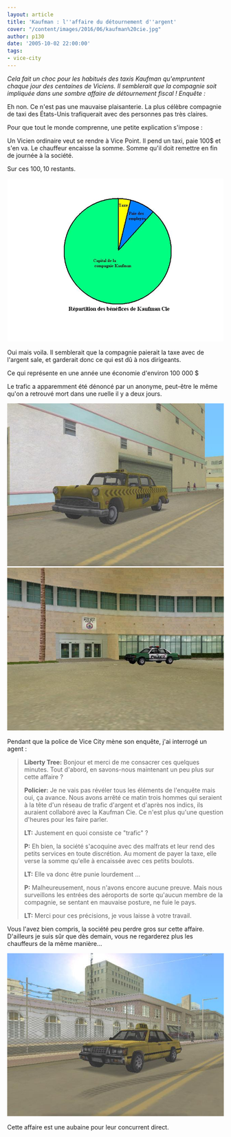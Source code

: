 ```yaml
---
layout: article
title: 'Kaufman : l''affaire du détournement d''argent'
cover: "/content/images/2016/06/kaufman%20cie.jpg"
author: p130
date: '2005-10-02 22:00:00'
tags:
- vice-city
---
```


_Cela fait un choc pour les habitués des taxis Kaufman qu'empruntent chaque jour des centaines de Viciens. Il semblerait que la compagnie soit impliquée dans une sombre affaire de détournement fiscal ! Enquête :_

Eh non. Ce n'est pas une mauvaise plaisanterie. La plus célèbre compagnie de taxi des États-Unis trafiquerait avec des personnes pas très claires.

Pour que tout le monde comprenne, une petite explication s'impose :

Un Vicien ordinaire veut se rendre à Vice Point. Il pend un taxi, paie 100$ et s'en va. Le chauffeur encaisse la somme. Somme qu'il doit remettre en fin de journée à la société.

Sur ces 100$, 10% servent à payer les employés et 5% servent à payer la taxe qui revient à l’État. La société garde les 85$ restants.

![](/content/images/2005/01/garphique.jpg)

Oui mais voila. Il semblerait que la compagnie paierait la taxe avec de l'argent sale, et garderait donc ce qui est dû à nos dirigeants.

Ce qui représente en une année une économie d'environ 100 000 $

Le trafic a apparemment été dénoncé par un anonyme, peut-être le même qu'on a retrouvé mort dans une ruelle il y a deux jours.

![](/content/images/2005/01/taxi%20kaufman.jpg)
![](/content/images/2005/01/police%20VC.jpg)

Pendant que la police de Vice City mène son enquête, j'ai interrogé un agent :

> **Liberty Tree:** Bonjour et merci de me consacrer ces quelques minutes. Tout d'abord, en savons-nous maintenant un peu plus sur cette affaire ?
> 
> **Policier:** Je ne vais pas révéler tous les éléments de l'enquête mais oui, ça avance. Nous avons arrêté ce matin trois hommes qui seraient à la tête d'un réseau de trafic d'argent et d'après nos indics, ils auraient collaboré avec la Kaufman Cie. Ce n'est plus qu'une question d'heures pour les faire parler.
> 
> **LT:** Justement en quoi consiste ce "trafic" ?
> 
> **P:** Eh bien, la société s'acoquine avec des malfrats et leur rend des petits services en toute discrétion. Au moment de payer la taxe, elle verse la somme qu'elle à encaissée avec ces petits boulots.
> 
> **LT:** Elle va donc être punie lourdement ...
> 
> **P:** Malheureusement, nous n'avons encore aucune preuve. Mais nous surveillons les entrées des aéroports de sorte qu'aucun membre de la compagnie, se sentant en mauvaise posture, ne fuie le pays.
> 
> **LT:** Merci pour ces précisions, je vous laisse à votre travail.

Vous l'avez bien compris, la société peu perdre gros sur cette affaire. D'ailleurs je suis sûr que dès demain, vous ne regarderez plus les chauffeurs de la même manière...

![](/content/images/2005/01/taxi%20concurrent.jpg)

Cette affaire est une aubaine pour leur concurrent direct.

<!--kg-card-end: markdown-->
